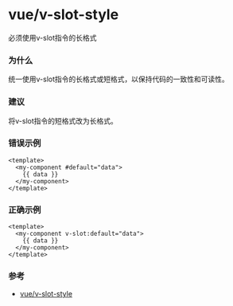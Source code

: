 # vue/v-slot-style

必须使用v-slot指令的长格式

### 为什么

统一使用v-slot指令的长格式或短格式，以保持代码的一致性和可读性。

### 建议

将v-slot指令的短格式改为长格式。

### 错误示例

```vue
<template>
  <my-component #default="data">
    {{ data }}
  </my-component>
</template>
```

### 正确示例

```vue
<template>
  <my-component v-slot:default="data">
    {{ data }}
  </my-component>
</template>
```

### 参考

- [vue/v-slot-style](https://eslint.vuejs.org/rules/v-slot-style.html)
